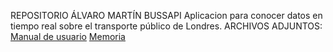 REPOSITORIO ÁLVARO MARTÍN BUSSAPI
Aplicacion para conocer datos en tiempo real sobre el transporte público de Londres.
ARCHIVOS ADJUNTOS:
[Manual de usuario](Martin_Gomez_Alvaro_Manual_ProyectoFinal_DAM24.pdf)
[Memoria](Martin_Gomez_Alvaro_Memoria_ProyectoFinal_DAM24.pdf)
